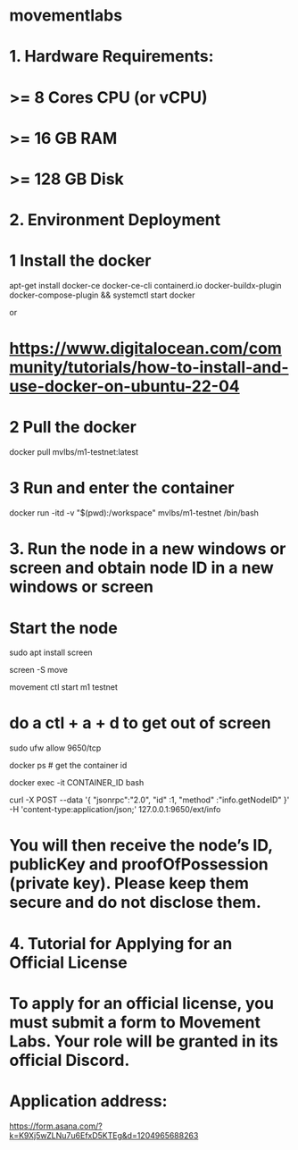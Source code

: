 # movementlabs

# 1. Hardware Requirements:
# >= 8 Cores CPU (or vCPU)
# >= 16 GB RAM
# >= 128 GB Disk


# 2. Environment Deployment

  # 1 Install the docker

  apt-get install docker-ce docker-ce-cli containerd.io docker-buildx-plugin 
  docker-compose-plugin && systemctl start docker

or

# https://www.digitalocean.com/community/tutorials/how-to-install-and-use-docker-on-ubuntu-22-04


 # 2 Pull the docker

  docker pull mvlbs/m1-testnet:latest

#  3 Run and enter the container

  docker run -itd -v "$(pwd):/workspace" mvlbs/m1-testnet /bin/bash

# 3. Run the node in a new windows or screen and obtain node ID in a new windows or screen 
 # Start the node 
 
  sudo apt install screen
  
  screen -S move
  
  movement ctl start m1 testnet
  
  # do a ctl + a + d to get out of screen

  sudo ufw allow 9650/tcp
  
  docker ps # get the container id 
  
  docker exec -it CONTAINER_ID bash



  curl -X POST --data '{
  "jsonrpc":"2.0",
  "id" :1,
  "method" :"info.getNodeID"
  }' -H 'content-type:application/json;' 127.0.0.1:9650/ext/info


# You will then receive the node’s ID, publicKey and proofOfPossession (private key). Please keep them secure and do not disclose them.

# 4. Tutorial for Applying for an Official License
# To apply for an official license, you must submit a form to Movement Labs. Your role will be granted in its official Discord.

# Application address:

https://form.asana.com/?k=K9Xj5wZLNu7u6EfxD5KTEg&d=1204965688263
